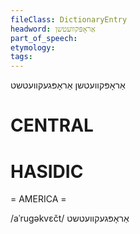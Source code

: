 ```yaml
---
fileClass: DictionaryEntry
headword: אַראָפּקוועטשן
part_of_speech: 
etymology: 
tags: 
---
```

אַראָפּקוועטשן
אַראָפּגעקוועטשט

CENTRAL
========

HASIDIC
=======
= AMERICA = 

/aˈrugəkvɛčt/ אַראָפּגעקוועטשט
